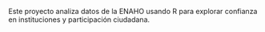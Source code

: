 Este proyecto analiza datos de la ENAHO usando R para explorar confianza en instituciones y participación ciudadana.

